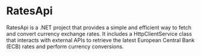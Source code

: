 # RatesApi
RatesApi is a .NET project that provides a simple and efficient way to fetch and convert currency exchange rates. It includes a HttpClientService class that interacts with external APIs to retrieve the latest European Central Bank (ECB) rates and perform currency conversions. 
